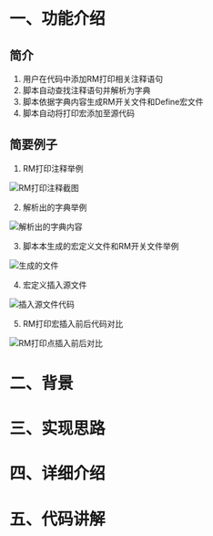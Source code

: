 # 一、功能介绍

## 简介

1. 用户在代码中添加RM打印相关注释语句
2. 脚本自动查找注释语句并解析为字典
3. 脚本依据字典内容生成RM开关文件和Define宏文件
4. 脚本自动将打印宏添加至源代码

## 简要例子

1. RM打印注释举例

![RM打印注释截图](D:\program\Python\RmDumpAutoAdd\pic\RM打印注释截图.bmp)

2. 解析出的字典举例

![解析出的字典内容](D:\program\Python\RmDumpAutoAdd\pic\解析出的字典内容.bmp)

3. 脚本本生成的宏定义文件和RM开关文件举例

![生成的文件](D:\program\Python\RmDumpAutoAdd\pic\生成的文件.bmp)

4. 宏定义插入源文件

![插入源文件代码](D:\program\Python\RmDumpAutoAdd\pic\插入源文件代码.bmp)

5. RM打印宏插入前后代码对比

![RM打印点插入前后对比](D:\program\Python\RmDumpAutoAdd\pic\RM打印点插入前后对比.bmp)

# 二、背景

# 三、实现思路

# 四、详细介绍

# 五、代码讲解







